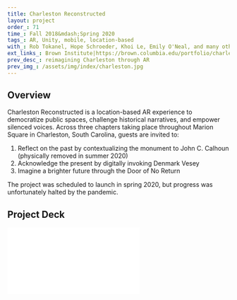 ```yaml
---
title: Charleston Reconstructed
layout: project
order_: 71
time_: Fall 2018&mdash;Spring 2020
tags_: AR, Unity, mobile, location-based
with_: Rob Tokanel, Hope Schroeder, Khoi Le, Emily O'Neal, and many other contributors
ext_links_: Brown Institute|https://brown.columbia.edu/portfolio/charleston-reconstructed/
prev_desc_: reimagining Charleston through AR
prev_img_: /assets/img/index/charleston.jpg
---
```


## Overview

Charleston Reconstructed is a location-based AR experience to democratize public spaces, challenge historical narratives, and empower silenced voices. Across three chapters taking place throughout Marion Square in Charleston, South Carolina, guests are invited to:
1. Reflect on the past by contextualizing the monument to John C. Calhoun (physically removed in summer 2020)
2. Acknowledge the present by digitally invoking Denmark Vesey
3. Imagine a brighter future through the Door of No Return

The project was scheduled to launch in spring 2020, but progress was unfortunately halted by the pandemic.

## Project Deck

<p><embed class="pdf-embed" src= "/assets/misc/cr-deck-compressed.pdf#view=FitH&toolbar=0"></p>
